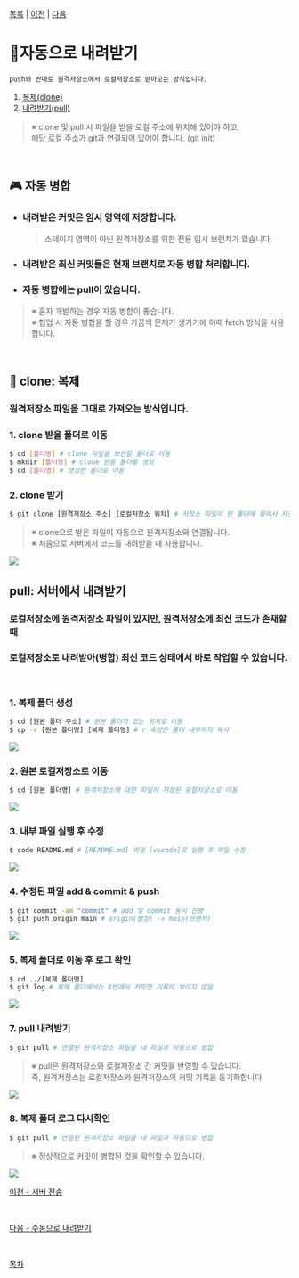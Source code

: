 [목록][목록] | [이전][이전] | [다음][다음]

[목록]: ../README.md "목록"
[이전]: 04_push.md "이전"
[다음]: 06_manual-fetch.md "다음"

# :electric_plug:**자동으로 내려받기**
    push와 반대로 원격저장소에서 로컬저장소로 받아오는 방식입니다.
1. [복제(clone)](#clone-복제)
2. [내려받기(pull)](#pull-서버에서-내려받기)
>※ clone 및 pull 시 파일을 받을 로컬 주소에 위치해 있어야 하고,<br>
>해당 로컬 주소가 git과 연결되어 있어야 합니다. (git init)

<br>

## **:video_game: 자동 병합**
- ### 내려받은 커밋은 임시 영역에 저장합니다.
    >스테이지 영역이 아닌 원격저장소를 위한 전용 임시 브랜치가 있습니다.
- ### 내려받은 최신 커밋들은 현재 브랜치로 자동 병합 처리합니다.
- ### 자동 병합에는 pull이 있습니다.
>※ 혼자 개발하는 경우 자동 병합이 좋습니다.<br>
>※ 협업 시 자동 병합을 할 경우 가끔씩 문제가 생기기에 이때 fetch 방식을 사용합니다.

<br>

## **:busts_in_silhouette: clone: 복제**
### 원격저장소 파일을 그대로 가져오는 방식입니다.
### **1. clone 받을 폴더로 이동**
```bash
$ cd [폴더명] # clone 파일을 보관할 폴더로 이동
$ mkdir [폴더명] # clone 받을 폴더를 생성
$ cd [폴더명] # 생성한 폴더로 이동
```
### **2. clone 받기**
```bash
$ git clone [원격저장소 주소] [로컬저장소 위치] # 저장소 파일이 한 폴더에 묶여서 저장
```
>※ clone으로 받은 파일이 자동으로 원격저장소와 연결됩니다.<br>
>※ 처음으로 서버에서 코드를 내려받을 때 사용합니다.

<kbd>
<img src="https://user-images.githubusercontent.com/45596014/193399450-3d9c6f05-ec20-44df-81e1-70bc8ceb2d0f.jpg">
</kbd>

## **pull: 서버에서 내려받기**
### 로컬저장소에 원격저장소 파일이 있지만, 원격저장소에 최신 코드가 존재할 때<br>
### 로컬저장소로 내려받아(병합) 최신 코드 상태에서 바로 작업할 수 있습니다.

<br>

### **1. 복제 폴더 생성**
```bash
$ cd [원본 폴더 주소] # 원본 폴더가 있는 위치로 이동
$ cp -r [원본 폴더명] [복제 폴더명] # r 속성은 폴더 내부까지 복사
```
<kbd>
<img src="https://user-images.githubusercontent.com/45596014/193397314-02238d7c-be5f-4a96-85d5-9da1eb2cca78.jpg">
</kbd>

<br>

### **2. 원본 로컬저장소로 이동**
```bash
$ cd [원본 폴더명] # 원격저장소에 대한 파일이 저장된 로컬저장소로 이동
```
<kbd>
<img src="https://user-images.githubusercontent.com/45596014/193397839-475cd26a-2dbb-4e50-86cb-13dc5f76af5f.jpg">
</kbd>

<br>

### **3. 내부 파일 실행 후 수정**
```bash
$ code README.md # [README.md] 파일 [vscode]로 실행 후 파일 수정
```
<kbd>
<img src="https://user-images.githubusercontent.com/45596014/193397466-2c07a6ec-5228-4672-a3a4-c9c2ce4c5c88.png">
</kbd>

<br>

### **4. 수정된 파일 add & commit & push**
```bash
$ git commit -am "commit" # add 및 commit 동시 진행
$ git push origin main # origin(별칭) -> main(브랜치)
```
<kbd>
<img src="https://user-images.githubusercontent.com/45596014/193399066-ef9447d8-0ecc-4cb9-89a6-e960d275d2cf.jpg">
</kbd>

<br>

### **5. 복제 폴더로 이동 후 로그 확인**
```bash
$ cd ../[복제 폴더명]
$ git log # 복제 폴더에서는 4번에서 커밋한 기록이 보이지 않음
```
<kbd>
<img src="https://user-images.githubusercontent.com/45596014/193398918-447932e6-9220-4ba7-a494-6a0bed5bd120.jpg">
</kbd>

<br>

### **7. pull 내려받기**
```bash
$ git pull # 연결된 원격저장소 파일을 내 파일과 자동으로 병합
```
>※ pull은 원격저장소와 로컬저장소 간 커밋을 반영할 수 있습니다.<br>
>즉, 원격저장소는 로컬저장소와 원격저장소의 커밋 기록을 동기화합니다. 

<kbd>
<img src="https://user-images.githubusercontent.com/45596014/193399137-07a1cc7f-3f58-44ad-8141-f2e9e51a6096.jpg">
</kbd>

<br>

### **8. 복제 폴더 로그 다시확인**
```bash
$ git pull # 연결된 원격저장소 파일을 내 파일과 자동으로 병합
```
>※ 정상적으로 커밋이 병합된 것을 확인할 수 있습니다.

<kbd>
<img src="https://user-images.githubusercontent.com/45596014/193399256-1f6bce1e-37d9-445d-9f05-c2e68e81573b.jpg">
</kbd>

<br>

[이전 - 서버 전송](04_push.md)

<br>

[다음 - 수동으로 내려받기](06_manual-fetch.md)

<br>

[목차](../README.md)

